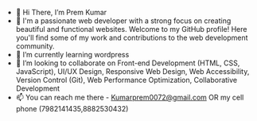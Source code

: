 - 👋 Hi There, I’m Prem Kumar
- 👀 I'm a passionate web developer with a strong focus on creating beautiful and functional websites. Welcome to my GitHub profile! Here you'll find some of my work and contributions to the web development community.
- 🌱 I’m currently learning wordpress
- 💞️ I’m looking to collaborate on  Front-end Development (HTML, CSS, JavaScript), UI/UX Design, Responsive Web Design, Web Accessibility, Version Control (Git), Web Performance Optimization, Collaborative Development
- 📫 You can reach me there - Kumarprem0072@gmail.com OR my cell phone (7982141435,8882530432)

<!---
BonjourPrem/BonjourPrem is a ✨ special ✨ repository because its `README.md` (this file) appears on your GitHub profile.
You can click the Preview link to take a look at your changes.
--->
